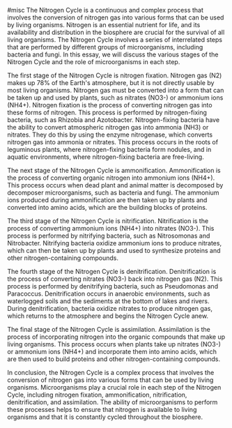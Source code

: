 #misc 
The Nitrogen Cycle is a continuous and complex process that involves the conversion of nitrogen gas into various forms that can be used by living organisms. Nitrogen is an essential nutrient for life, and its availability and distribution in the biosphere are crucial for the survival of all living organisms. The Nitrogen Cycle involves a series of interrelated steps that are performed by different groups of microorganisms, including bacteria and fungi. In this essay, we will discuss the various stages of the Nitrogen Cycle and the role of microorganisms in each step.

The first stage of the Nitrogen Cycle is nitrogen fixation. Nitrogen gas (N2) makes up 78% of the Earth's atmosphere, but it is not directly usable by most living organisms. Nitrogen gas must be converted into a form that can be taken up and used by plants, such as nitrates (NO3-) or ammonium ions (NH4+). Nitrogen fixation is the process of converting nitrogen gas into these forms of nitrogen. This process is performed by nitrogen-fixing bacteria, such as Rhizobia and Azotobacter. Nitrogen-fixing bacteria have the ability to convert atmospheric nitrogen gas into ammonia (NH3) or nitrates. They do this by using the enzyme nitrogenase, which converts nitrogen gas into ammonia or nitrates. This process occurs in the roots of leguminous plants, where nitrogen-fixing bacteria form nodules, and in aquatic environments, where nitrogen-fixing bacteria are free-living.

The next stage of the Nitrogen Cycle is ammonification. Ammonification is the process of converting organic nitrogen into ammonium ions (NH4+). This process occurs when dead plant and animal matter is decomposed by decomposer microorganisms, such as bacteria and fungi. The ammonium ions produced during ammonification are then taken up by plants and converted into amino acids, which are the building blocks of proteins.

The third stage of the Nitrogen Cycle is nitrification. Nitrification is the process of converting ammonium ions (NH4+) into nitrates (NO3-). This process is performed by nitrifying bacteria, such as Nitrosomonas and Nitrobacter. Nitrifying bacteria oxidize ammonium ions to produce nitrates, which can then be taken up by plants and used to synthesize proteins and other nitrogen-containing compounds.

The fourth stage of the Nitrogen Cycle is denitrification. Denitrification is the process of converting nitrates (NO3-) back into nitrogen gas (N2). This process is performed by denitrifying bacteria, such as Pseudomonas and Paracoccus. Denitrification occurs in anaerobic environments, such as waterlogged soils and the sediments at the bottom of lakes and rivers. During denitrification, bacteria oxidize nitrates to produce nitrogen gas, which returns to the atmosphere and begins the Nitrogen Cycle anew.

The final stage of the Nitrogen Cycle is assimilation. Assimilation is the process of incorporating nitrogen into the organic compounds that make up living organisms. This process occurs when plants take up nitrates (NO3-) or ammonium ions (NH4+) and incorporate them into amino acids, which are then used to build proteins and other nitrogen-containing compounds.

In conclusion, the Nitrogen Cycle is a complex process that involves the conversion of nitrogen gas into various forms that can be used by living organisms. Microorganisms play a crucial role in each step of the Nitrogen Cycle, including nitrogen fixation, ammonification, nitrification, denitrification, and assimilation. The ability of microorganisms to perform these processes helps to ensure that nitrogen is available to living organisms and that it is constantly cycled throughout the biosphere.